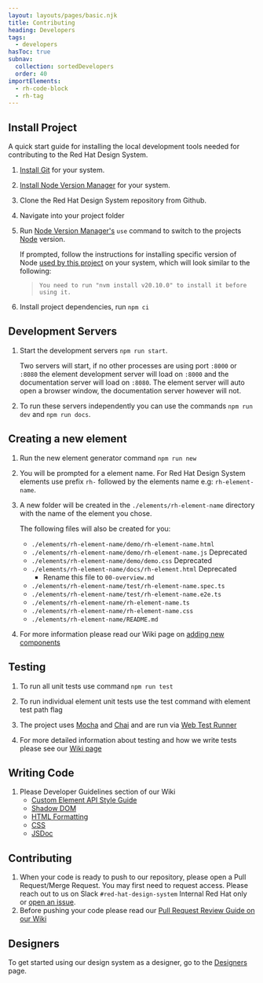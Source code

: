 ```yaml
---
layout: layouts/pages/basic.njk
title: Contributing
heading: Developers
tags:
  - developers
hasToc: true
subnav:
  collection: sortedDevelopers
  order: 40
importElements:
  - rh-code-block
  - rh-tag
---
```


<style>
  rh-code-block + rh-code-block {
    margin-block-start: var(--rh-spacer-2xl, 32px);
  }
</style>

## Install Project

A quick start guide for installing the local development tools needed for contributing to the Red Hat Design System.

1. [Install Git](https://git-scm.com/book/en/v2/Getting-Started-Installing-Git) for your system.
2. [Install Node Version Manager](https://github.com/nvm-sh/nvm) for your system.  
3. Clone the Red Hat Design System repository from Github.

    <rh-code-block>
      <script type="text/x-shellscript">git clone git@github.com:RedHat-UX/red-hat-design-system.git</script>
    </rh-code-block>

4. Navigate into your project folder

    <rh-code-block>
      <script type="text/x-shellscript">cd red-hat-design-system</script>
    </rh-code-block>

5. Run [Node Version Manager's](https://github.com/nvm-sh/nvm) `use` command to switch to the projects [Node](https://nodejs.org/en) version.

    <rh-code-block>
      <script type="text/x-shellscript">nvm use</script>
    </rh-code-block>

    If prompted, follow the instructions for installing specific version of Node [used by this project](https://github.com/RedHat-UX/red-hat-design-system/blob/main/.nvmrc) on your system, which will look similar to the following: 
    
    > `You need to run "nvm install v20.10.0" to install it before using it.`

6. Install project dependencies, run `npm ci`

    <rh-code-block>
      <script type="text/x-shellscript">npm ci</script>
    </rh-code-block>

## Development Servers

1. Start the development servers `npm run start`.

    <rh-code-block>
      <script type="text/x-shellscript">npm run start</script>
    </rh-code-block>

    Two servers will start, if no other processes are using port `:8000` or `:8080` the element development server will load on `:8000` and the documentation server will load on `:8080`. The element server will auto open a browser window, the documentation server however will not.  
2. To run these servers independently you can use the commands `npm run dev` and `npm run docs`.

    <rh-code-block>
      <script type="text/x-shellscript">npm run dev</script>
    </rh-code-block>


    <rh-code-block>
      <script type="text/x-shellscript">npm run serve</script>
    </rh-code-block>

## Creating a new element

1. Run the new element generator command `npm run new`

    <rh-code-block>
      <script type="text/x-shellscript">npm run new</script>
    </rh-code-block>

2. You will be prompted for a element name.  For Red Hat Design System elements use prefix `rh-` followed by the elements name e.g: `rh-element-name`.
3. A new folder will be created in the `./elements/rh-element-name` directory with the name of the element you chose.

    The following files will also be created for you:

    - `./elements/rh-element-name/demo/rh-element-name.html`
    - `./elements/rh-element-name/demo/rh-element-name.js` <rh-tag color="red" variant="outline">Deprecated</rh-tag>
    - `./elements/rh-element-name/demo/demo.css` <rh-tag color="red" variant="outline">Deprecated</rh-tag>
    - `./elements/rh-element-name/docs/rh-element.html` <rh-tag color="red" variant="outline">Deprecated</rh-tag>
      - Rename this file to `00-overview.md`
    - `./elements/rh-element-name/test/rh-element-name.spec.ts`
    - `./elements/rh-element-name/test/rh-element-name.e2e.ts`
    - `./elements/rh-element-name/rh-element-name.ts`
    - `./elements/rh-element-name/rh-element-name.css`
    - `./elements/rh-element-name/README.md`

4. For more information please read our Wiki page on [adding new components](https://github.com/RedHat-UX/red-hat-design-system/wiki/Adding-New-Components) 

## Testing

1. To run all unit tests use command `npm run test`

    <rh-code-block>
      <script type="text/x-shellscript">npm run test</script>
    </rh-code-block>

2. To run individual element unit tests use the test command with element test path flag

    <rh-code-block>
      <script type="text/x-shellscript">npm run test -- -- ./elements/rh-element-name/test/rh-element-name.spec.ts</script>
    </rh-code-block>

3. The project uses [Mocha](https://mochajs.org/) and [Chai](https://www.chaijs.com/) and are run via [Web Test Runner](https://modern-web.dev/docs/test-runner/overview/)
4. For more detailed information about testing and how we write tests please see our [Wiki page](https://github.com/RedHat-UX/red-hat-design-system/wiki/Testing)

## Writing Code

1.  Please Developer Guidelines section of our Wiki
    - [Custom Element API Style Guide](https://github.com/RedHat-UX/red-hat-design-system/wiki/Custom-Elements-API-Style-Guide)
    - [Shadow DOM](https://github.com/RedHat-UX/red-hat-design-system/wiki/Shadow-DOM-Style-Guide)
    - [HTML Formatting](https://github.com/RedHat-UX/red-hat-design-system/wiki/HTML-Formatting)
    - [CSS](https://github.com/RedHat-UX/red-hat-design-system/wiki/CSS-Styles)
    - [JSDoc](https://github.com/RedHat-UX/red-hat-design-system/wiki/JSDoc)

## Contributing 

1. When your code is ready to push to our repository, please open a Pull Request/Merge Request. You may first need to request access.  Please reach out to us on Slack `#red-hat-design-system` <rh-tag color="red" variant="outline">Internal Red Hat only</rh-tag> or [open an issue](https://github.com/RedHat-UX/red-hat-design-system/issues/new/choose).
2. Before pushing your code please read our [Pull Request Review Guide on our Wiki](https://github.com/RedHat-UX/red-hat-design-system/wiki/Pull-Request-Review-Guide)

<uxdot-feedback>
  <h2>Designers</h2>
  <p>To get started using our design system as a designer, go to the <a href="get-started/designers">Designers</a> page.</p>
</uxdot-feedback>
